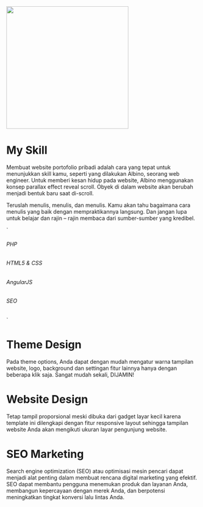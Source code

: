 <img alt="" border="0" data-original-height="713" data-original-width="719" src="https://blogger.googleusercontent.com/img/b/R29vZ2xl/AVvXsEhGjWzwMx4MkM5zsJ-kBiB-tBmpTsNUMDckvwRaJaq7PSfDrn4EsQYIuaZXTlAsWnYhH_-ZjaEaWLUgjeOQ_PMisg2NCCJ0bJGqcsPBNA2ZWmsXDfIMMkIaiWR4NPNqaDnpDt1NQTsQVEyL_4NWZfQBrbgUEPz1SswWW15hO3O_ebRi_zGFLqDqiksyAA/s320/IMG_20221224_191032.jpg" width="320">



<h1 class="headline">My <span>Skill</span></h1>


Membuat website portofolio pribadi adalah cara yang tepat untuk menunjukkan skill kamu, seperti yang dilakukan Albino, seorang web engineer. Untuk memberi kesan hidup pada website, Albino menggunakan konsep parallax effect reveal scroll. Obyek di dalam website akan berubah menjadi bentuk baru saat di-scroll.

Teruslah menulis, menulis, dan menulis. Kamu akan tahu bagaimana cara menulis yang baik dengan mempraktikannya langsung. Dan jangan lupa untuk belajar dan rajin – rajin membaca dari sumber-sumber yang kredibel.

`<div class="col-lg-6">
<div class="skill-div ">
<div class="skills-item mb-35">
<h6>PHP</h6>
<div class="bar">
<span class="fill" data-width="87%" style="width: 87%;"></span>
</div>
<div class="tip"></div>
</div>
<div class="skills-item mb-35">
<h6>HTML5 &amp; CSS</h6>
<div class="bar">
<span class="fill" data-width="97%" style="width: 97%;"></span>
</div>
<div class="tip"></div>
</div>
<div class="skills-item mb-35">
<h6>AngularJS</h6>
<div class="bar">
<span class="fill" data-width="81%" style="width: 81%;"></span>
</div>
<div class="tip"></div>
</div>
<div class="skills-item ">
<h6>SEO</h6>
<div class="bar">
<span class="fill" data-width="90%" style="width: 90%;"></span>
</div>
<div class="tip"></div>
</div>
</div>
</div>`

<h1>Theme Design</h1>


Pada theme options, Anda dapat dengan mudah mengatur warna tampilan website, logo, background dan settingan fitur lainnya hanya dengan beberapa klik saja. Sangat mudah sekali, DIJAMIN!

<h1>Website Design</h1>

Tetap tampil proporsional meski dibuka dari gadget layar kecil karena template ini dilengkapi dengan fitur responsive layout sehingga tampilan website Anda akan mengikuti ukuran layar pengunjung website.

<h1>SEO Marketing</h1>
Search engine optimization (SEO) atau optimisasi mesin pencari dapat menjadi alat penting dalam membuat rencana digital marketing yang efektif. SEO dapat membantu pengguna menemukan produk dan layanan Anda, membangun kepercayaan dengan merek Anda, dan berpotensi meningkatkan tingkat konversi lalu lintas Anda.
